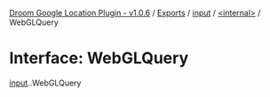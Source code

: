[Droom Google Location Plugin - v1.0.6](../README.md) / [Exports](../modules.md) / [input](../modules/input.md) / [<internal\>](../modules/input._internal_.md) / WebGLQuery

# Interface: WebGLQuery

[input](../modules/input.md).[<internal>](../modules/input._internal_.md).WebGLQuery
